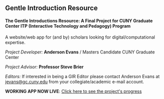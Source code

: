 
Gentle Introduction Resource
------------------------------------------------------------------------------
<h4>The Gentle Introductions Resource: A Final Project for CUNY Graduate Center ITP (Interactive Technology and Pedagogy) Program</h4>  

A website/web app for (and by) scholars looking for digital/computational expertise.  

*Project Developer:*  **Anderson Evans** / Masters Candidate CUNY Graduate Center  

*Project Advisor:*  **Professor Steve Brier**  

*Editors:*  If interested in being a GIR Editor please contact Anderson Evans at jevans@gc.cuny.edu from your collegiate/academic e-mail account.  

**WORKING APP NOW LIVE**: [Click here to see the project's progress](http://agile-badlands-7324.herokuapp.com/)


